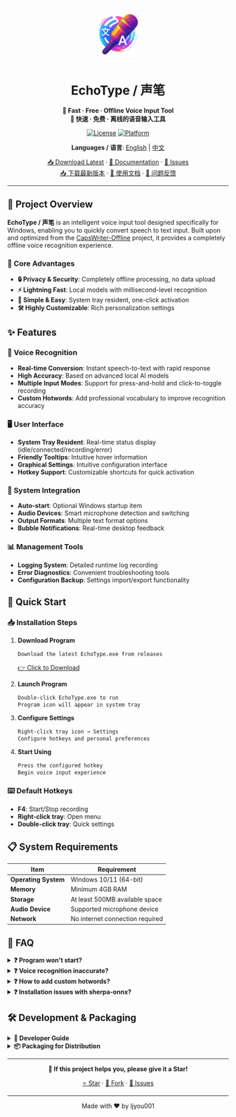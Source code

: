 <div align="center">
  <img src="assets/icon.png" alt="EchoType Logo" width="128" height="128">
  
  # EchoType / 声笔
  
  **🎤 Fast · Free · Offline Voice Input Tool**  
  **🎤 快速 · 免费 · 离线的语音输入工具**
  
  [![License](https://img.shields.io/badge/license-MIT-blue.svg)](LICENSE)
  [![Platform](https://img.shields.io/badge/platform-Windows-lightgrey.svg)](#)
  <!-- [![Release](https://img.shields.io/github/v/release/ljyou001/echotype.svg)](https://github.com/ljyou001/echotype/releases) -->
  
  **Languages / 语言**: [English](README.md) | [中文](README_ZH.md)
  
  [📥 Download Latest](https://github.com/ljyou001/echotype/releases) · [📖 Documentation](#quick-start) · [🐛 Issues](https://github.com/ljyou001/echotype/issues)  
  [📥 下载最新版本](https://github.com/ljyou001/echotype/releases) · [📖 使用文档](#快速开始) · [🐛 问题反馈](https://github.com/ljyou001/echotype/issues)
</div>

---

## 📖 Project Overview

**EchoType / 声笔** is an intelligent voice input tool designed specifically for Windows, enabling you to quickly convert speech to text input. Built upon and optimized from the [CapsWriter-Offline](https://github.com/HaujetZhao/CapsWriter-Offline) project, it provides a completely offline voice recognition experience.

### 🎯 Core Advantages
- **🔒 Privacy & Security**: Completely offline processing, no data upload
- **⚡ Lightning Fast**: Local models with millisecond-level recognition
- **🎨 Simple & Easy**: System tray resident, one-click activation
- **🛠️ Highly Customizable**: Rich personalization settings

## ✨ Features

### 🎤 Voice Recognition
- **Real-time Conversion**: Instant speech-to-text with rapid response
- **High Accuracy**: Based on advanced local AI models
- **Multiple Input Modes**: Support for press-and-hold and click-to-toggle recording
- **Custom Hotwords**: Add professional vocabulary to improve recognition accuracy

### 🖥️ User Interface
- **System Tray Resident**: Real-time status display (idle/connected/recording/error)
- **Friendly Tooltips**: Intuitive hover information
- **Graphical Settings**: Intuitive configuration interface
- **Hotkey Support**: Customizable shortcuts for quick activation

### 🔧 System Integration
- **Auto-start**: Optional Windows startup item
- **Audio Devices**: Smart microphone detection and switching
- **Output Formats**: Multiple text format options
- **Bubble Notifications**: Real-time desktop feedback

### 📊 Management Tools
- **Logging System**: Detailed runtime log recording
- **Error Diagnostics**: Convenient troubleshooting tools
- **Configuration Backup**: Settings import/export functionality

## 🚀 Quick Start

### 📥 Installation Steps

1. **Download Program**
   ```
   Download the latest EchoType.exe from releases
   ```
   [👉 Click to Download](https://github.com/ljyou001/echotype/releases)

2. **Launch Program**
   ```
   Double-click EchoType.exe to run
   Program icon will appear in system tray
   ```

3. **Configure Settings**
   ```
   Right-click tray icon → Settings
   Configure hotkeys and personal preferences
   ```

4. **Start Using**
   ```
   Press the configured hotkey
   Begin voice input experience
   ```

### ⌨️ Default Hotkeys
- **F4**: Start/Stop recording
- **Right-click tray**: Open menu
- **Double-click tray**: Quick settings

## 📋 System Requirements

| Item | Requirement |
|------|-------------|
| **Operating System** | Windows 10/11 (64-bit) |
| **Memory** | Minimum 4GB RAM |
| **Storage** | At least 500MB available space |
| **Audio Device** | Supported microphone device |
| **Network** | No internet connection required |

## 🔧 FAQ

<details>
<summary><strong>❓ Program won't start?</strong></summary>

1. Check if antivirus software is blocking it
2. Confirm Windows version compatibility
3. Check log files for error diagnosis
4. Try running as administrator
</details>

<details>
<summary><strong>❓ Voice recognition inaccurate?</strong></summary>

1. Check microphone device and volume
2. Use in quiet environment
3. Add custom hotwords to improve accuracy
4. Adjust recording sensitivity settings
</details>

<details>
<summary><strong>❓ How to add custom hotwords?</strong></summary>

1. Right-click tray icon and select "Settings"
2. Go to "Hotword Management" tab
3. Add frequently used professional vocabulary
4. Save settings and restart program
</details>

<details>
<summary><strong>❓ Installation issues with sherpa-onnx?</strong></summary>

**Problem:** `ModuleNotFoundError: No module named 'cmake.cmake_extension'` or compilation errors

**Solution:**
1. Use precompiled packages instead of building from source:
   ```bash
   pip install --find-links https://k2-fsa.github.io/sherpa/onnx/install/python.html sherpa-onnx
   pip install funasr-onnx==0.2.5
   ```
2. Make sure Visual Studio Build Tools with C++ support is installed
3. Install cmake: `pip install cmake`
4. If still failing, use client-only mode and connect to a remote server
</details>

## 🛠️ Development & Packaging

<details>
<summary><strong>🔧 Developer Guide</strong></summary>

### Architecture

EchoType uses a client-server architecture:
- **Client** (run_tray.py): Tray icon, hotkey monitoring, audio recording
- **Server** (server/): Voice recognition service (requires sherpa-onnx, etc.)

### Environment Setup (Full, with Local Server)

The voice recognition server requires `sherpa-onnx`, `funasr-onnx`, etc.

**Prerequisites:**
1. Install Visual Studio Build Tools with "Desktop development with C++".
2. Install CMake.

**Installation Steps:**

```bash
# 1. Create and activate a virtual environment
python -m venv .venv
.venv\Scripts\activate

# 2. Install dependencies
pip install -r requirements.txt
```

### Running in Development

```bash
# 1. Start the server in the background
start /B python server/start_server.py

# 2. Run the client
pythonw run_tray.py
```

</details>

<details>
<summary><strong>📦 Packaging for Distribution</strong></summary>

To package the project into standalone executables, [PyInstaller](https://pyinstaller.org/) is recommended.

### Prerequisites

1. **Setup Virtual Environment:**
   ```bash
   python -m venv .venv
   .venv\Scripts\activate
   pip install -r requirements.txt
   ```

2. **Install PyInstaller:**
   ```bash
   pip install pyinstaller
   ```

### Build Process

**Step 1: Build All Components**

```bash
# Build client
call .venv\Scripts\pyinstaller.exe EchoType.spec

# Build server
call .venv\Scripts\pyinstaller.exe EchoTypeServer.spec

# Build server manager
call .venv\Scripts\pyinstaller.exe EchoTypeServerManager.spec
```

**Step 2: Merge Distribution**

```bash
call .venv\Scripts\python.exe build_package_en.py
```

**Step 3: Test Package**

```bash
call .venv\Scripts\python.exe test_package.py
```

### Final Package Structure

```
EchoType_Release/
├── EchoType.exe              (Main client app)
├── EchoTypeServer.exe        (Backend server)
├── EchoTypeServerManager.exe (Server Manager UI)
└── _internal/
    ├── assets/               (UI resources)
    ├── hotwords/             (Custom vocabulary)
    ├── locales/              (Translations)
    ├── models/               (AI models)
    └── (all dependencies)
```

### Notes

- The `.spec` files are pre-configured with correct paths and dependencies
- `build_package.py` automatically merges all three `dist` folders
- See [PACKAGING_GUIDE.md](PACKAGING_GUIDE.md) for troubleshooting

</details>

---

<div align="center">
  
  **🌟 If this project helps you, please give it a Star!**
  
  [⭐ Star](https://github.com/ljyou001/echotype) · [🍴 Fork](https://github.com/ljyou001/echotype/fork) · [📝 Issues](https://github.com/ljyou001/echotype/issues)
  
  ---
  
  Made with ❤️ by ljyou001
  
</div>
